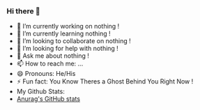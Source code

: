 ### Hi there 👋

<!--
**TheSGH/TheSGH** is a ✨ _special_ ✨ repository because its `README.md` (this file) appears on your GitHub profile.

Here are some ideas to get you started:
-->
- 🔭 I’m currently working on nothing !
- 🌱 I’m currently learning nothing !
- 👯 I’m looking to collaborate on nothing !
- 🤔 I’m looking for help with nothing !
- 💬 Ask me about nothing !
- 📫 How to reach me: ...
- 😄 Pronouns: He/His
- ⚡ Fun fact: You Know Theres a Ghost Behind You Right Now !
- My Github Stats:
- [Anurag's GitHub stats](https://github-readme-stats.vercel.app/api?username=TheSGH)

